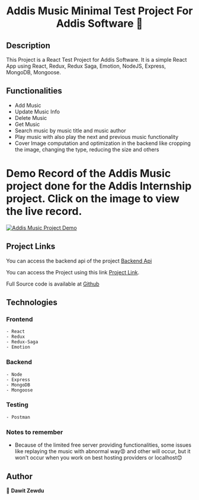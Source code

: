 <h1 align="center">Addis Music Minimal Test Project For Addis Software 👋</h1>

## Description

This Project is a React Test Project for Addis Software. It is a simple React App using React, Redux, Redux Saga, Emotion, NodeJS, Express, MongoDB, Mongoose.

## Functionalities

- Add Music
- Update Music Info
- Delete Music
- Get Music
- Search music by music title and music author
- Play music with also play the next and previous music functionality
- Cover Image computation and optimization in the backend like cropping the image, changing the type, reducing the size and others

# Demo Record of the Addis Music project done for the Addis Internship project. Click on the image to view the live record.

[![Addis Music Project Demo](https://github.com/dawit2123/Addis-Software-Internship-Test-Project/blob/main/thumbnail.png)](https://www.youtube.com/watch?v=Ax3iQdo81f0)

## Project Links

You can access the backend api of the project [Backend Api](https://addis-music-back-end-test-project.onrender.com/api/v1/music)

You can access the Project using this link [Project Link](https://addis-music-web-app.onrender.com/).

Full Source code is available at [Github](https://github.com/dawit2123/Addis-Software-Internship-Test-Project)

## Technologies

### Frontend

    - React
    - Redux
    - Redux-Saga
    - Emotion

### Backend

    - Node
    - Express
    - MongoDB
    - Mongoose

### Testing

    - Postman

### Notes to remember

- Because of the limited free server providing functionalities, some issues like replaying the music with abnormal way😡 and other will occur, but it won't occur when you work on best hosting providers or localhost😊

## Author

👤 **Dawit Zewdu**

